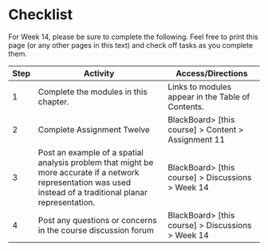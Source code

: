 # Checklist

For Week 14, please be sure to complete the following. Feel free to print this page (or any other pages in this text) and check off tasks as you complete them.


| Step | Activity | Access/Directions |
|-----|-----|-----|
| 1 | Complete the modules in this chapter. | Links to modules appear in the Table of Contents.|
| 2 | Complete Assignment Twelve | BlackBoard> [this course] > Content > Assignment 11 |
| 3 | Post an example of a spatial analysis problem that might be more accurate if a network representation was used instead of a traditional planar representation.  | BlackBoard> [this course] > Discussions > Week 14 |
| 4 | Post any questions or concerns in the course discussion forum | BlackBoard> [this course] > Discussions > Week 14 |
